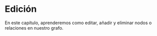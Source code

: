 # Edición

En este capítulo, aprenderemos como editar, añadir y eliminar nodos o relaciones en nuestro grafo.
